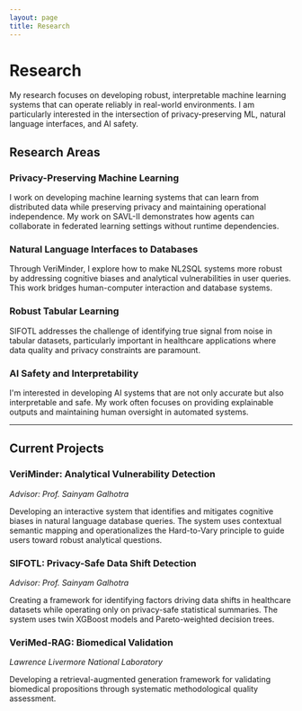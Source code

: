 ```yaml
---
layout: page
title: Research
---
```


# Research

My research focuses on developing robust, interpretable machine learning systems that can operate reliably in real-world environments. I am particularly interested in the intersection of privacy-preserving ML, natural language interfaces, and AI safety.

## Research Areas

### Privacy-Preserving Machine Learning
I work on developing machine learning systems that can learn from distributed data while preserving privacy and maintaining operational independence. My work on SAVL-II demonstrates how agents can collaborate in federated learning settings without runtime dependencies.

### Natural Language Interfaces to Databases
Through VeriMinder, I explore how to make NL2SQL systems more robust by addressing cognitive biases and analytical vulnerabilities in user queries. This work bridges human-computer interaction and database systems.

### Robust Tabular Learning
SIFOTL addresses the challenge of identifying true signal from noise in tabular datasets, particularly important in healthcare applications where data quality and privacy constraints are paramount.

### AI Safety and Interpretability
I'm interested in developing AI systems that are not only accurate but also interpretable and safe. My work often focuses on providing explainable outputs and maintaining human oversight in automated systems.

---

## Current Projects

### VeriMinder: Analytical Vulnerability Detection
*Advisor: Prof. Sainyam Galhotra*

Developing an interactive system that identifies and mitigates cognitive biases in natural language database queries. The system uses contextual semantic mapping and operationalizes the Hard-to-Vary principle to guide users toward robust analytical questions.

### SIFOTL: Privacy-Safe Data Shift Detection
*Advisor: Prof. Sainyam Galhotra*

Creating a framework for identifying factors driving data shifts in healthcare datasets while operating only on privacy-safe statistical summaries. The system uses twin XGBoost models and Pareto-weighted decision trees.

### VeriMed-RAG: Biomedical Validation
*Lawrence Livermore National Laboratory*

Developing a retrieval-augmented generation framework for validating biomedical propositions through systematic methodological quality assessment.